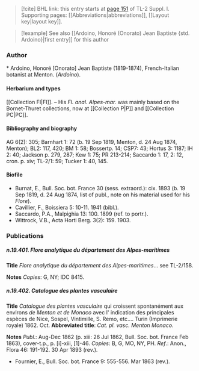 > [!cite] BHL link: this entry starts at [page 151](https://www.biodiversitylibrary.org/item/103858#page/163/mode/1up) of TL-2 Suppl. I.
> Supporting pages: [[Abbreviations|abbreviations]], [[Layout key|layout key]].

> [!example] See also [[Ardoino, Honoré (Onorato) Jean Baptiste {std. Ardoino}|first entry]] for this author

### Author

\* Ardoino, Honoré \[Onorato\] Jean Baptiste (1819-1874), French-Italian botanist at Menton. (*Ardoino*).

#### Herbarium and types

[[Collection FI|FI]]. – His *Fl. anal. Alpes-mar.* was mainly based on the Bornet-Thuret collections, now at [[Collection P|P]] and [[Collection PC|PC]].

#### Bibliography and biography

AG 6(2): 305; Barnhart 1: 72 (b. 19 Sep 1819, Menton, d. 24 Aug 1874, Menton); BL2: 117, 420; BM 1: 58; Bossertp. 14; CSP7: 43; Hortus 3: 1187; IH 2: 40; Jackson p. 279, 287; Kew 1: 75; PR 213-214; Saccardo 1: 17, 2: 12, cron. p. xiv; TL-2/1: 59; Tucker 1: 40, 145.

#### Biofile

- Burnat, E., Bull. Soc. bot. France 30 (sess. extraord.): cix. 1893 (b. 19 Sep 1819, d. 24 Aug 1874, list of publ., note on his material used for his *Flore*).
- Cavillier, F., Boissiera 5: 10-11. 1941 (bibl.).
- Saccardo, P.A., Malpighia 13: 100. 1899 (ref. to portr.).
- Wittrock, V.B., Acta Horti Berg. 3(2): 159. 1903.

### Publications

##### n.19.401. Flore analytique du département des Alpes-maritimes

**Title**
*Flore analytique du département des Alpes-maritimes*... see TL-2/158.

**Notes**
*Copies*: G, NY; IDC 8415.

##### n.19.402. Catalogue des plantes vasculaire

**Title**
*Catalogue des plantes vasculaire* qui croissent spontanément aux environs *de Menton* *et de Monaco* avec l' indication des principales espèces de Nice, Sospel, Vintimille, S. Remo, etc.... Turin (Imprimerie royale) 1862. Oct.
**Abbreviated title**: *Cat. pl. vasc. Menton Monaco*.

**Notes**
*Publ*.: Aug-Dec 1862 (p. xiii: 26 Jul 1862, Bull. Soc. bot. France Feb 1863), cover-t.p., p. \[i\]-xiii, \[1\]-46. *Copies*: B, G, MO, NY, PH.
*Ref*.: Anon., Flora 46: 191-192. 30 Apr 1893 (rev.).
- Fournier, E., Bull. Soc. bot. France 9: 555-556. Mar 1863 (rev.).

